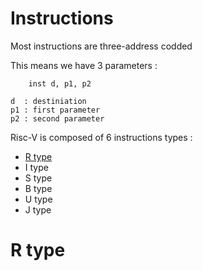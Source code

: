 # Instructions


Most instructions are three-address codded

This means we have 3 parameters :

```
    inst d, p1, p2

d  : destiniation
p1 : first parameter
p2 : second parameter
```

Risc-V is composed of 6 instructions types :

* [R type](r-type)
* I type
* S type
* B type
* U type
* J type

# R type


